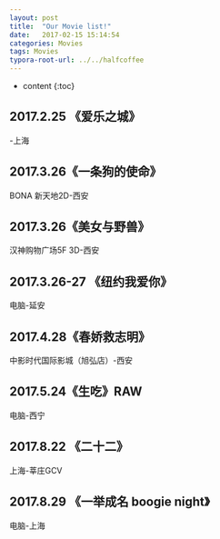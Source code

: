 ```yaml
---
layout: post
title:  "Our Movie list!"
date:   2017-02-15 15:14:54
categories: Movies
tags: Movies
typora-root-url: ../../halfcoffee
---
```


* content
{:toc}
## 2017.2.25 《爱乐之城》

-上海

## 2017.3.26《一条狗的使命》

BONA 新天地2D-西安

## 2017.3.26《美女与野兽》

汉神购物广场5F 3D-西安

## 2017.3.26-27 《纽约我爱你》

电脑-延安

## 2017.4.28《春娇救志明》

中影时代国际影城（旭弘店）-西安



## 2017.5.24《生吃》RAW

电脑-西宁

## 2017.8.22 《二十二》

上海-莘庄GCV

## 2017.8.29 《一举成名 boogie night》

电脑-上海
